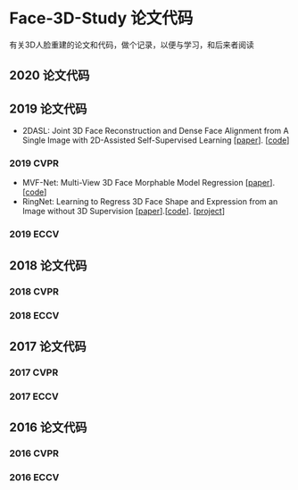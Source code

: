 # Face-3D-Study 论文代码
有关3D人脸重建的论文和代码，做个记录，以便与学习，和后来者阅读
## 2020 论文代码

## 2019  论文代码
- 2DASL: Joint 3D Face Reconstruction and Dense Face Alignment from A Single Image with 2D-Assisted Self-Supervised Learning [[paper](https://github.com/XgTu/2DASL)]. [[code](https://arxiv.org/abs/1903.09359)]
### 2019 CVPR
- MVF-Net: Multi-View 3D Face Morphable Model Regression [[paper](http://openaccess.thecvf.com/content_CVPR_2019/html/Wu_MVF-Net_Multi-View_3D_Face_Morphable_Model_Regression_CVPR_2019_paper.html)]. [[code](https://github.com/Fanziapril/mvfnet)]
-  RingNet: Learning to Regress 3D Face Shape and Expression from an Image without 3D Supervision [[paper](http://openaccess.thecvf.com/content_CVPR_2019/html/Sanyal_Learning_to_Regress_3D_Face_Shape_and_Expression_From_an_CVPR_2019_paper.html)].[[code](https://github.com/soubhiksanyal/RingNet)]. [[project](https://ringnet.is.tue.mpg.de/)]
### 2019 ECCV

## 2018 论文代码
### 2018 CVPR

### 2018 ECCV

## 2017 论文代码
### 2017 CVPR

### 2017 ECCV


## 2016 论文代码
### 2016 CVPR
### 2016 ECCV
